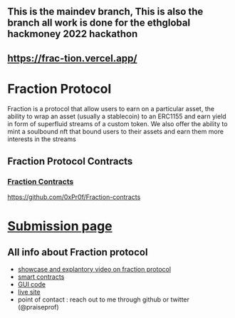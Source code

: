 ## This is the maindev branch, This is also the branch all work is done for the ethglobal hackmoney 2022 hackathon

## https://frac-tion.vercel.app/

<!-- ## [The MainDev branch](https://github.com/0xPr0f/Fraction-interface/tree/maindev) -->

# Fraction Protocol
Fraction is a protocol that allow users to earn on a particular asset, the ability to wrap an asset (usually a stablecoin) to an ERC1155 and earn yield in form of superfluid streams of a custom token.
We also offer the ability to mint a soulbound nft that bound users to their assets and earn them more interests in the streams

## Fraction Protocol Contracts

### [Fraction Contracts](https://github.com/0xPr0f/Fraction-contracts)
https://github.com/0xPr0f/Fraction-contracts

# [Submission page](https://showcase.ethglobal.com/hackmoney2022/fraction-fqvbu)
<!--
---
## sample branch of the fraction protocol

### https://fractionapp.vercel.app

---

## development branch of the fraction protocol

### https://fractiondev.netlify.app
-->

## All info about Fraction protocol

* [showcase and explantory video on fraction protocol](https://showcase.ethglobal.com/hackmoney2022/fraction-fqvbu)
* [smart contracts](https://github.com/0xPr0f/Fraction-contracts)
* [GUI code](https://github.com/0xPr0f/Fraction-interface/tree/maindev)
* [live site](https://frac-tion.vercel.app/)
* point of contact : reach out to me through github or twitter (@praiseprof)
